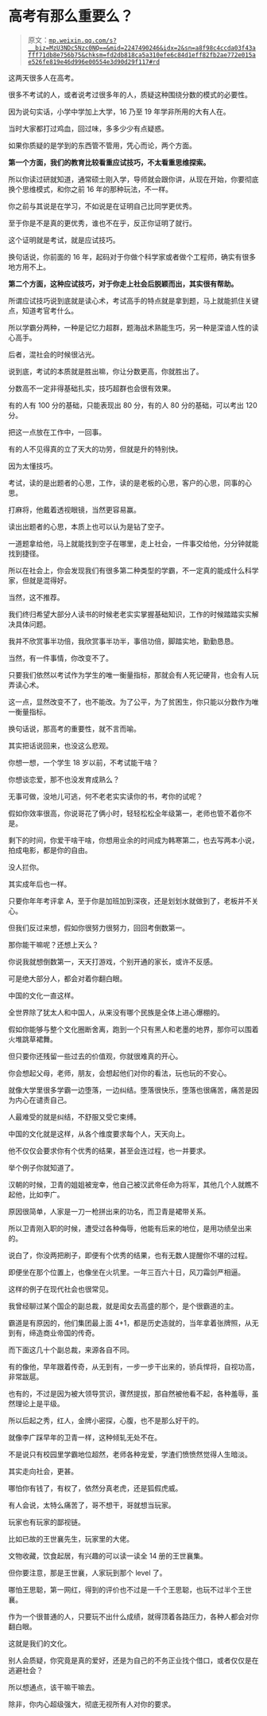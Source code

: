# 高考有那么重要么？

> 原文：[`mp.weixin.qq.com/s?__biz=MzU3NDc5Nzc0NQ==&mid=2247490246&idx=2&sn=a8f98c4ccda03f43afff71db8e756b75&chksm=fd2db818ca5a310efe6c84d1eff82fb2ae772e015ae526fe819e46d996e00554e3d90d29f117#rd`](http://mp.weixin.qq.com/s?__biz=MzU3NDc5Nzc0NQ==&mid=2247490246&idx=2&sn=a8f98c4ccda03f43afff71db8e756b75&chksm=fd2db818ca5a310efe6c84d1eff82fb2ae772e015ae526fe819e46d996e00554e3d90d29f117#rd)

这两天很多人在高考。 

很多不考试的人，或者说考过很多年的人，质疑这种围绕分数的模式的必要性。

因为说句实话，小学中学加上大学，16 乃至 19 年学非所用的大有人在。

当时大家都打过鸡血，回过味，多多少少有点疑惑。 

如果你质疑的是学到的东西管不管用，凭心而论，两个方面。 

**第一个方面，我们的教育比较看重应试技巧，不太看重思维探索。**

所以你读过研就知道，通常硕士刚入学，导师就会跟你讲，从现在开始，你要彻底换个思维模式，和你之前 16 年的那种玩法，不一样。 

你之前与其说是在学习，不如说是在证明自己比同学更优秀。 

至于你是不是真的更优秀，谁也不在乎，反正你证明了就行。

这个证明就是考试，就是应试技巧。

换句话说，你前面的 16 年，起码对于你做个科学家或者做个工程师，确实有很多地方用不上。 

**第二个方面，这种应试技巧，对于你走上社会后脱颖而出，其实很有帮助。** 

所谓应试技巧说到底就是读心术，考试高手的特点就是拿到题，马上就能抓住关键点，知道考官考什么。

所以学霸分两种，一种是记忆力超群，题海战术熟能生巧，另一种是深谙人性的读心高手。 

后者，混社会的时候很沾光。

说到底，考试的本质就是胜出嘛，你让分数更高，你就胜出了。 

分数高不一定非得基础扎实，技巧超群也会很有效果。

有的人有 100 分的基础，只能表现出 80 分，有的人 80 分的基础，可以考出 120 分。

把这一点放在工作中，一回事。 

有的人不见得真的立了天大的功劳，但就是升的特别快。

因为太懂技巧。 

考试，读的是出题者的心思，工作，读的是老板的心思，客户的心思，同事的心思。 

打麻将，他戴着透视眼镜，当然更容易赢。 

读出出题者的心思，本质上也可以认为是钻了空子。

一道题拿给他，马上就能找到空子在哪里，走上社会，一件事交给他，分分钟就能找到捷径。

所以在社会上，你会发现我们有很多第二种类型的学霸，不一定真的能成什么科学家，但就是混得好。

当然，这不推荐。 

我们终归希望大部分人读书的时候老老实实掌握基础知识，工作的时候踏踏实实解决具体问题。

我并不欣赏事半功倍，我欣赏事半功半，事倍功倍，脚踏实地，勤勤恳恳。

当然，有一件事情，你改变不了。 

只要我们依然以考试作为学生的唯一衡量指标，那就会有人死记硬背，也会有人玩弄读心术。 

这一点，显然改变不了，也不能改。为了公平，为了贫困生，你只能以分数作为唯一衡量指标。 

换句话说，那高考的重要性，就不言而喻。 

其实把话说回来，也没这么悲观。

你想一想，一个学生 18 岁以前，不考试能干啥？

你想谈恋爱，那不也没发育成熟么？

无事可做，没地儿可逃，何不老老实实读你的书，考你的试呢？ 

假如你效率很高，你说哥花了俩小时，轻轻松松全年级第一，老师也管不着你不是。 

剩下的时间，你爱干啥干啥，你想用业余的时间成为韩寒第二，也去写两本小说，拍成电影，都是你的自由。

没人拦你。 

其实成年后也一样。

只要你年年考评拿 A，至于你是加班加到深夜，还是划划水就做到了，老板并不关心。

但我们反过来想，假如你很努力很努力，回回考倒数第一。

那你能干嘛呢？还想上天么？

你说我就想倒数第一，天天打游戏，个别开通的家长，或许不反感。

可是绝大部分人，都会对着你翻白眼。

中国的文化一直这样。 

全世界除了犹太人和中国人，从来没有哪个民族是全体上进心爆棚的。 

假如你能够与整个文化圈断舍离，跑到一个只有黑人和老墨的地界，那你可以围着火堆跳草裙舞。

但只要你还残留一些过去的价值观，你就很难真的开心。

你会想起父母，老师，朋友，会想起他们对你的看法，玩也玩的不安心。

就像大学里很多学霸一边堕落，一边纠结。堕落很快乐，堕落也很痛苦，痛苦是因为内心在谴责自己。

人最难受的就是纠结，不舒服又受它束缚。

中国的文化就是这样，从各个维度要求每个人，天天向上。 

他不仅仅会要求你有个优秀的结果，甚至会连过程，也一并要求。

举个例子你就知道了。 

汉朝的时候，卫青的姐姐被宠幸，他自己被汉武帝任命为将军，其他几个人就瞧不起他，比如李广。 

原因很简单，人家是一刀一枪拼出来的功名，而卫青是裙带关系。 

所以卫青刚入职的时候，遭受过各种侮辱，他能有后来的地位，是用功绩垒出来的。 

说白了，你没两把刷子，即便有个优秀的结果，也有无数人提醒你不堪的过程。

即便坐在那个位置上，也像坐在火坑里。一年三百六十日，风刀霜剑严相逼。

这样的例子在现代社会也很常见。

我曾经聊过某个国企的副总裁，就是闺女去高盛的那个，是个很霸道的主。

霸道是有原因的，他们集团最上面 4+1，都是历史造就的，当年拿着张牌照，从无到有，缔造商业帝国的传奇。 

而下面这几十个副总裁，来源各自不同。 

有的像他，早年跟着传奇，从无到有，一步一步干出来的，骄兵悍将，自视功高，非常跋扈。 

也有的，不过是因为被大领导赏识，骤然提拔，那自然被他看不起，各种羞辱，虽然理论上是平级。 

所以后起之秀，红人，金牌小密探，心腹，也不是那么好干的。 

就像李广踩早年的卫青一样，这种倾轧无处不在。

不是说只有校园里学霸地位超然，老师各种宠爱，学渣们愤愤然觉得人生暗淡。

其实走向社会，更甚。

哪怕你有钱了，有权了，依然分真老虎，还是狐假虎威。 

有人会说，太特么痛苦了，哥不想干，哥就想当玩家。 

玩家也有玩家的鄙视链。

比如已故的王世襄先生，玩家里的大佬。

文物收藏，饮食起居，有兴趣的可以读一读全 14 册的王世襄集。

但你要注意，那是王世襄，人家玩到那个 level 了。

哪怕王思聪，第一网红，得到的评价也不过是一千个王思聪，也玩不过半个王世襄。

作为一个很普通的人，只要玩不出什么成绩，就得顶着各路压力，各种人都会对你翻白眼。

这就是我们的文化。 

别人会质疑，你究竟是真的爱好，还是为自己的不务正业找个借口，或者仅仅是在逃避社会？

所以想通点，该干嘛干嘛去。 

除非，你内心超级强大，彻底无视所有人对你的要求。